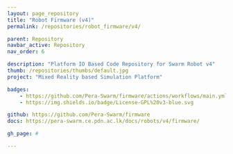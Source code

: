 ```yaml
---
layout: page_repository
title: "Robot Firmware (v4)"
permalink: /repositories/robot_firmware/v4/

parent: Repository
navbar_active: Repository
nav_order: 6

description: "Platform IO Based Code Repository for Swarm Robot v4"
thumb: /repositories/thumbs/default.jpg
project: "Mixed Reality based Simulation Platform"

badges:
    - https://github.com/Pera-Swarm/firmware/actions/workflows/main.yml/badge.svg
    - https://img.shields.io/badge/License-GPL%20v3-blue.svg

github: https://github.com/Pera-Swarm/firmware
docs: https://pera-swarm.ce.pdn.ac.lk/docs/robots/v4/firmware/

gh_page: #

---
```

